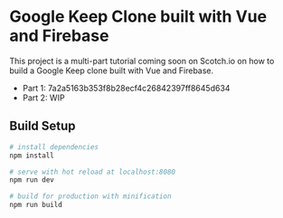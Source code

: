 # Google Keep Clone built with Vue and Firebase

This project is a multi-part tutorial coming soon on Scotch.io on how to build a Google Keep clone built with Vue and Firebase.

* Part 1: 7a2a5163b353f8b28ecf4c26842397ff8645d634
* Part 2: WIP
## Build Setup

``` bash
# install dependencies
npm install

# serve with hot reload at localhost:8080
npm run dev

# build for production with minification
npm run build
```
